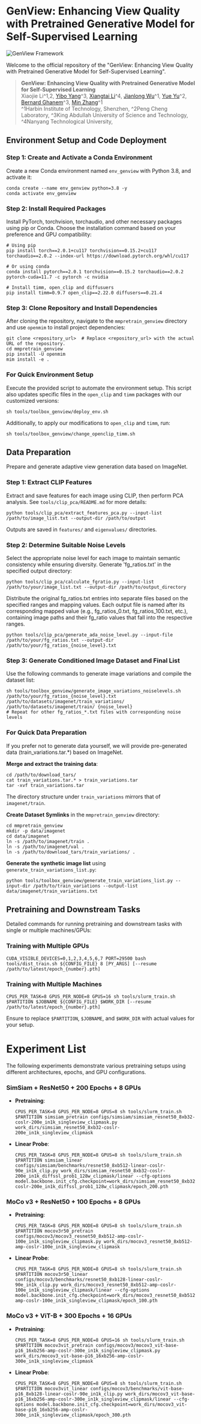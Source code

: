 # GenView: Enhancing View Quality with Pretrained Generative Model for Self-Supervised Learning

![GenView Framework](figs/framework.png)

Welcome to the official repository of the "GenView: Enhancing View Quality with Pretrained Generative Model for Self-Supervised Learning".

> **GenView: Enhancing View Quality with Pretrained Generative Model for Self-Supervised Learning**  
> Xiaojie Li^1,2, [Yibo Yang](https://iboing.github.io/)^3, [Xiangtai Li](https://lxtgh.github.io/)^4, [Jianlong Wu](https://jlwu1992.github.io)^1, [Yue Yu](https://yuyue.github.io)^2, [Bernard Ghanem](https://www.bernardghanem.com/)^3, [Min Zhang](https://zhangminsuda.github.io)^1  
> ^1Harbin Institute of Technology, Shenzhen, ^2Peng Cheng Laboratory, ^3King Abdullah University of Science and Technology, ^4Nanyang Technological University, 

## Environment Setup and Code Deployment

### Step 1: Create and Activate a Conda Environment

Create a new Conda environment named `env_genview` with Python 3.8, and activate it:

```shell
conda create --name env_genview python=3.8 -y
conda activate env_genview
```

### Step 2: Install Required Packages

Install PyTorch, torchvision, torchaudio, and other necessary packages using pip or Conda. Choose the installation command based on your preference and GPU compatibility:

```shell
# Using pip
pip install torch==2.0.1+cu117 torchvision==0.15.2+cu117 torchaudio==2.0.2 --index-url https://download.pytorch.org/whl/cu117

# Or using conda
conda install pytorch==2.0.1 torchvision==0.15.2 torchaudio==2.0.2 pytorch-cuda=11.7 -c pytorch -c nvidia

# Install timm, open_clip and diffusuers
pip install timm=0.9.7 open_clip==2.22.0 diffusers==0.21.4
```

### Step 3: Clone Repository and Install Dependencies

After cloning the repository, navigate to the `mmpretrain_genview` directory and use `openmim` to install project dependencies:

```shell
git clone <repository_url>  # Replace <repository_url> with the actual URL of the repository.
cd mmpretrain_genview
pip install -U openmim
mim install -e .
```

### For Quick Environment Setup

Execute the provided script to automate the environment setup. This script also updates specific files in the `open_clip` and `timm` packages with our customized versions:

```shell
sh tools/toolbox_genview/deploy_env.sh
```

Additionally, to apply our modifications to `open_clip` and `timm`, run:

```shell
sh tools/toolbox_genview/change_openclip_timm.sh
```

## Data Preparation

Prepare and generate adaptive view generation data based on ImageNet.

### Step 1: Extract CLIP Features

Extract and save features for each image using CLIP, then perform PCA analysis. See `tools/clip_pca/README.md` for more details:

```shell
python tools/clip_pca/extract_features_pca.py --input-list /path/to/image_list.txt --output-dir /path/to/output
```

Outputs are saved in `features/` and `eigenvalues/` directories.

### Step 2: Determine Suitable Noise Levels

Select the appropriate noise level for each image to maintain semantic consistency while ensuring diversity. Generate 'fg_ratios.txt' in the specified output directory:
```shell
python tools/clip_pca/calculate_fgratio.py --input-list /path/to/your/image_list.txt --output-dir /path/to/output_directory
```
Distribute the original fg_ratios.txt entries into separate files based on the specified ranges and mapping values. Each output file is named after its corresponding mapped value (e.g., fg_ratios_0.txt, fg_ratios_100.txt, etc.), containing image paths and their fg_ratio values that fall into the respective ranges. 
```shell
python tools/clip_pca/generate_ada_noise_level.py --input-file /path/to/your/fg_ratios.txt --output-dir /path/to/your/fg_ratios_{noise_level}.txt
```

### Step 3: Generate Conditioned Image Dataset and Final List

Use the following commands to generate image variations and compile the dataset list:

```shell
sh tools/toolbox_genview/generate_image_variations_noiselevels.sh /path/to/your/fg_ratios_{noise_level}.txt /path/to/datasets/imagenet/train_variations/ /path/to/datasets/imagenet/train/ {noise_level}
# Repeat for other fg_ratios_*.txt files with corresponding noise levels
```

### For Quick Data Preparation

If you prefer not to generate data yourself, we will provide pre-generated data (train_variations.tar.*) based on ImageNet.

**Merge and extract the training data**:
```shell
cd /path/to/download_tars/
cat train_variations.tar.* > train_variations.tar
tar -xvf train_variations.tar
```

The directory structure under `train_variations` mirrors that of `imagenet/train`.

**Create Dataset Symlinks** in the `mmpretrain_genview` directory:

```shell
cd mmpretrain_genview
mkdir -p data/imagenet
cd data/imagenet
ln -s /path/to/imagenet/train .
ln -s /path/to/imagenet/val .
ln -s /path/to/download_tars/train_variations/ .
```

**Generate the synthetic image list** using `generate_train_variations_list.py`:

```shell
python tools/toolbox_genview/generate_train_variations_list.py --input-dir /path/to/train_variations --output-list data/imagenet/train_variations.txt
```

## Pretraining and Downstream Tasks

Detailed commands for running pretraining and downstream tasks with single or multiple machines/GPUs:

### Training with Multiple GPUs
```shell
CUDA_VISIBLE_DEVICES=0,1,2,3,4,5,6,7 PORT=29500 bash tools/dist_train.sh ${CONFIG_FILE} 8 [PY_ARGS] [--resume /path/to/latest/epoch_{number}.pth]
```

### Training with Multiple Machines
```shell
CPUS_PER_TASK=8 GPUS_PER_NODE=8 GPUS=16 sh tools/slurm_train.sh $PARTITION $JOBNAME ${CONFIG_FILE} $WORK_DIR [--resume /path/to/latest/epoch_{number}.pth]
```

Ensure to replace `$PARTITION`, `$JOBNAME`, and `$WORK_DIR` with actual values for your setup.

# Experiment List

The following experiments demonstrate various pretraining setups using different architectures, epochs, and GPU configurations.

### SimSiam + ResNet50 + 200 Epochs + 8 GPUs

- **Pretraining**:
  ```shell
  CPUS_PER_TASK=8 GPUS_PER_NODE=8 GPUS=8 sh tools/slurm_train.sh $PARTITION simsiam_pretrain configs/simsiam/simsiam_resnet50_8xb32-coslr-200e_in1k_singleview_clipmask.py work_dirs/simsiam_resnet50_8xb32-coslr-200e_in1k_singleview_clipmask
  ```
- **Linear Probe**:
  ```shell
  CPUS_PER_TASK=8 GPUS_PER_NODE=8 GPUS=8 sh tools/slurm_train.sh $PARTITION simsiam_linear configs/simsiam/benchmarks/resnet50_8xb512-linear-coslr-90e_in1k_clip.py work_dirs/simsiam_resnet50_8xb32-coslr-200e_in1k_diffssl_prob1_128w_clipmask/linear --cfg-options model.backbone.init_cfg.checkpoint=work_dirs/simsiam_resnet50_8xb32-coslr-200e_in1k_diffssl_prob1_128w_clipmask/epoch_200.pth
  ```
  
### MoCo v3 + ResNet50 + 100 Epochs + 8 GPUs

- **Pretraining**:
  ```shell
  CPUS_PER_TASK=8 GPUS_PER_NODE=8 GPUS=8 sh tools/slurm_train.sh $PARTITION mocov3r50_pretrain configs/mocov3/mocov3_resnet50_8xb512-amp-coslr-100e_in1k_singleview_clipmask.py work_dirs/mocov3_resnet50_8xb512-amp-coslr-100e_in1k_singleview_clipmask
  ```
  
- **Linear Probe**:
  ```shell
  CPUS_PER_TASK=8 GPUS_PER_NODE=8 GPUS=8 sh tools/slurm_train.sh $PARTITION mocov3r50_linear configs/mocov3/benchmarks/resnet50_8xb128-linear-coslr-90e_in1k_clip.py work_dirs/mocov3_resnet50_8xb512-amp-coslr-100e_in1k_singleview_clipmask/linear --cfg-options model.backbone.init_cfg.checkpoint=work_dirs/mocov3_resnet50_8xb512-amp-coslr-100e_in1k_singleview_clipmask/epoch_100.pth
  ```

### MoCo v3 + ViT-B + 300 Epochs + 16 GPUs

- **Pretraining**:
  ```shell
  CPUS_PER_TASK=8 GPUS_PER_NODE=8 GPUS=16 sh tools/slurm_train.sh $PARTITION mocov3vit_pretrain configs/mocov3/mocov3_vit-base-p16_16xb256-amp-coslr-300e_in1k_singleview_clipmask.py work_dirs/mocov3_vit-base-p16_16xb256-amp-coslr-300e_in1k_singleview_clipmask
  ```

- **Linear Probe**:
  ```shell
  CPUS_PER_TASK=8 GPUS_PER_NODE=8 GPUS=8 sh tools/slurm_train.sh $PARTITION mocov3vit_linear configs/mocov3/benchmarks/vit-base-p16_8xb128-linear-coslr-90e_in1k_clip.py work_dirs/mocov3_vit-base-p16_16xb256-amp-coslr-300e_in1k_singleview_clipmask/linear --cfg-options model.backbone.init_cfg.checkpoint=work_dirs/mocov3_vit-base-p16_16xb256-amp-coslr-300e_in1k_singleview_clipmask/epoch_300.pth
  ```